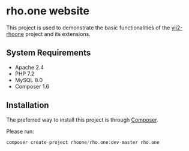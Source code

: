 # rho.one website

This project is used to demonstrate the basic functionalities of the
[yii2-rhoone](https://github.com/rhoone/yii2-rhoone) project and its extensions.

## System Requirements

- Apache 2.4
- PHP 7.2
- MySQL 8.0
- Composer 1.6

## Installation

The preferred way to install this project is through [Composer](https://getcomposer.org).

Please run:
```php
composer create-project rhoone/rho.one:dev-master rho.one
```
